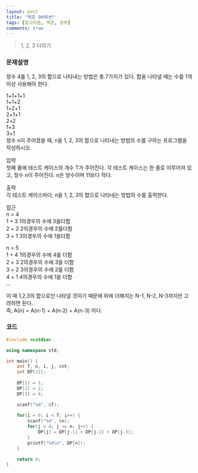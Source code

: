 ```yaml
---
layout: post
title: "백준 9095번"
tags: [알고리즘, 백준, 공부]
comments: true
---
```


> 1, 2, 3 더하기  

### 문제설명  
정수 4를 1, 2, 3의 합으로 나타내는 방법은 총 7가지가 있다. 합을 나타낼 때는 수를 1개 이상 사용해야 한다.  

1+1+1+1  
1+1+2  
1+2+1  
2+1+1  
2+2  
1+3  
3+1  
정수 n이 주어졌을 때, n을 1, 2, 3의 합으로 나타내는 방법의 수를 구하는 프로그램을 작성하시오.  

입력  
첫째 줄에 테스트 케이스의 개수 T가 주어진다. 각 테스트 케이스는 한 줄로 이루어져 있고, 정수 n이 주어진다. n은 양수이며 11보다 작다.  

출력  
각 테스트 케이스마다, n을 1, 2, 3의 합으로 나타내는 방법의 수를 출력한다.  

접근  
n = 4  
1 + 3 1의경우의 수에 3을더함  
2 + 2 2의경우의 수에 2를더함  
3 + 1 3의경우의 수에 1을더함  

n = 5  
1 + 4 1의경우의 수에 4를 더함  
2 + 3 2의경우의 수에 3을 더함  
3 + 2 3의경우의 수에 2를 더함  
4 + 1 4의경우의 수에 1을 더함  
...  

이 때 1,2,3의 합으로만 나타낼 것이기 때문에 뒤에 더해지는 N-1, N-2, N-3까지만 고려하면 된다.  
즉, A(n) = A(n-1) + A(n-2) + A(n-3) 이다.  

### 코드
~~~c++
#include <cstdio>

using namespace std;

int main() {
    int T, n, i, j, cnt;
    int DP[11];
    
    DP[1] = 1;
    DP[2] = 2;
    DP[3] = 4;

    scanf("%d", &T);
    
    for(i = 0; i < T; i++) {
        scanf("%d", &n);
        for(j = 4; j <= n; j++) {
            DP[j] = DP[j-1] + DP[j-2] + DP[j-3];
        }
        printf("%d\n", DP[n]);
    }

    return 0;
}
~~~